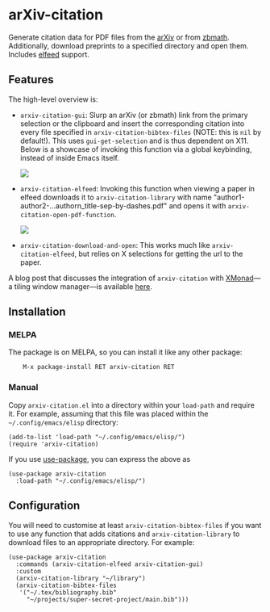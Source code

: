 # arXiv-citation

Generate citation data for PDF files from the [arXiv] or from [zbmath].
Additionally, download preprints to a specified directory and open them.
Includes [elfeed] support.

[arXiv]: https://arxiv.org/
[elfeed]: https://github.com/skeeto/elfeed
[zbmath]: https://zbmath.org/

## Features

The high-level overview is:

 + `arxiv-citation-gui`: Slurp an arXiv (or zbmath) link from the
   primary selection or the clipboard and insert the corresponding
   citation into every file specified in `arxiv-citation-bibtex-files`
   (NOTE: this is `nil` by default!).  This uses `gui-get-selection` and
   is thus dependent on X11.  Below is a showcase of invoking this
   function via a global keybinding, instead of inside Emacs itself.

   ![](https://user-images.githubusercontent.com/50166980/165585713-b798bbba-c5d9-4611-8a7c-b89fec898cf2.gif)

 + `arxiv-citation-elfeed`: Invoking this function when viewing a paper
   in elfeed downloads it to `arxiv-citation-library` with name
   "author1-author2-...authorn_title-sep-by-dashes.pdf" and opens it
   with `arxiv-citation-open-pdf-function`.

   ![](https://user-images.githubusercontent.com/50166980/165453050-3b8eb116-2a38-43fd-8a76-4d5226e75438.gif)

 + `arxiv-citation-download-and-open`: This works much like
   `arxiv-citation-elfeed`, but relies on X selections for getting the
   url to the paper.

A blog post that discusses the integration of `arxiv-citation` with
[XMonad]—a tiling window manager—is available [here][xmonad-emacs].

[xmonad-emacs]: https://tony-zorman.com/posts/2022-05-25-calling-emacs-from-xmonad.html
[XMonad]: https://xmonad.org/

## Installation

### MELPA

The package is on MELPA, so you can install it like any other package:

        M-x package-install RET arxiv-citation RET

### Manual

Copy `arxiv-citation.el` into a directory within your `load-path` and
require it.  For example, assuming that this file was placed within the
`~/.config/emacs/elisp` directory:

``` emacs-lisp
(add-to-list 'load-path "~/.config/emacs/elisp/")
(require 'arxiv-citation)
```

If you use [use-package], you can express the above as

``` emacs-lisp
(use-package arxiv-citation
  :load-path "~/.config/emacs/elisp/")
```

[use-package]: https://github.com/jwiegley/use-package

## Configuration

You will need to customise at least `arxiv-citation-bibtex-files` if you
want to use any function that adds citations and
`arxiv-citation-library` to download files to an appropriate directory.
For example:

``` emacs-lisp
(use-package arxiv-citation
  :commands (arxiv-citation-elfeed arxiv-citation-gui)
  :custom
  (arxiv-citation-library "~/library")
  (arxiv-citation-bibtex-files
   '("~/.tex/bibliography.bib"
     "~/projects/super-secret-project/main.bib")))
```
